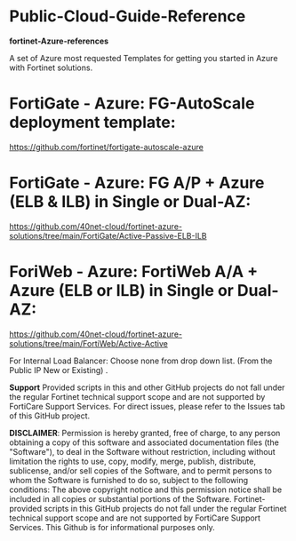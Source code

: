 # Public-Cloud-Guide-Reference

**fortinet-Azure-references**

A set of Azure most requested Templates for getting you started in Azure with Fortinet solutions.

# FortiGate - Azure: FG-AutoScale deployment template:
https://github.com/fortinet/fortigate-autoscale-azure


# FortiGate - Azure: FG A/P + Azure (ELB & ILB) in Single or Dual-AZ:
https://github.com/40net-cloud/fortinet-azure-solutions/tree/main/FortiGate/Active-Passive-ELB-ILB

# ForiWeb - Azure: FortiWeb A/A + Azure (ELB or ILB) in Single or Dual-AZ:
https://github.com/40net-cloud/fortinet-azure-solutions/tree/main/FortiWeb/Active-Active

 For Internal Load Balancer: Choose none from drop down list. (From the Public IP New or Existing) .




**Support**
Provided scripts in this and other GitHub projects do not fall under the regular Fortinet technical support scope and are not supported by FortiCare Support Services. For direct issues, please refer to the Issues tab of this GitHub project.

**DISCLAIMER**: 
Permission is hereby granted, free of charge, to any person obtaining a copy of this software and associated documentation files (the "Software"), to deal in the Software without restriction, including without limitation the rights to use, copy, modify, merge, publish, distribute, sublicense, and/or sell copies of the Software, and to permit persons to whom the Software is furnished to do so, subject to the following conditions:
The above copyright notice and this permission notice shall be included in all copies or substantial portions of the Software.
Fortinet-provided scripts in this  GitHub projects do not fall under the regular Fortinet technical support scope and are not supported by FortiCare Support Services.
This Github is for informational purposes only. 




